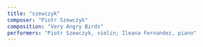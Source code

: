 ```yaml
---
title: "szewczyk"
composer: "Piotr Szewczyk"
composition: "Very Angry Birds"
performers: "Piotr Szewczyk, violin; Ileana Fernandez, piano"
---
```

